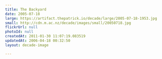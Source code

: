 ```yaml
---
title: The Backyard
date: 2005-07-18
large: https://artifact.thepatrick.io/decade/large/2005-07-18-1953.jpg
small: http://cdn.m.ac.nz/decade/images/small/20050718.jpg
flickrUrl: null
photoId: null
createdAt: 2011-01-30 11:07:19.083519
updatedAt: 2006-04-18 00:32:50
layout: decade-image

---
```


